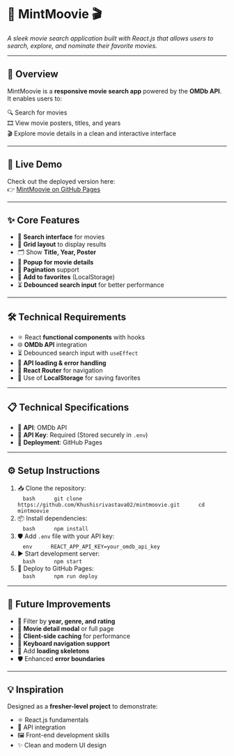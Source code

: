 # 🌿 MintMoovie 🎬  
*A sleek movie search application built with React.js that allows users to search, explore, and nominate their favorite movies.*

---

## 📝 Overview  
MintMoovie is a **responsive movie search app** powered by the **OMDb API**.  
It enables users to:

🔍 Search for movies  
🎞️ View movie posters, titles, and years  
🎬 Explore movie details in a clean and interactive interface  

---

## 🔗 Live Demo  
Check out the deployed version here:  
👉 [MintMoovie on GitHub Pages](https://khushisrivastava02.github.io/mintmoovie/)

---

## ✨ Core Features  
- 🔎 **Search interface** for movies  
- 🧱 **Grid layout** to display results  
- 🗂️ Show **Title, Year, Poster**  
- 💬 **Popup for movie details**  
- 📄 **Pagination** support  
- 💖 **Add to favorites** (LocalStorage)  
- ⏳ **Debounced search input** for better performance  

---

## 🛠️ Technical Requirements  
- ⚛️ React **functional components** with hooks  
- 🌐 **OMDb API** integration  
- ⏳ Debounced search input with `useEffect`  
- 🔄 **API loading & error handling**  
- 📍 **React Router** for navigation  
- 💾 Use of **LocalStorage** for saving favorites  

---

## 📋 Technical Specifications  
- 🧰 **API**: OMDb API  
- 🔐 **API Key**: Required (Stored securely in `.env`)  
- 🚀 **Deployment**: GitHub Pages  

---

## ⚙️ Setup Instructions  
1. 📥 Clone the repository:  
   ```bash  
   git clone https://github.com/Khushisrivastava02/mintmoovie.git  
   cd mintmoovie  
   ```  
2. 📦 Install dependencies:  
   ```bash  
   npm install  
   ```  
3. 🛡️ Add `.env` file with your API key:  
   ```env  
   REACT_APP_API_KEY=your_omdb_api_key  
   ```  
4. ▶️ Start development server:  
   ```bash  
   npm start  
   ```  
5. 🚀 Deploy to GitHub Pages:  
   ```bash  
   npm run deploy  
   ```

---

## 🔮 Future Improvements  
- 🎯 Filter by **year, genre, and rating**  
- 🧾 **Movie detail modal** or full page  
- 💾 **Client-side caching** for performance  
- 🎹 **Keyboard navigation support**  
- 🦴 Add **loading skeletons**  
- 🛡️ Enhanced **error boundaries**  

---

## 💡 Inspiration  
Designed as a **fresher-level project** to demonstrate:  
- ⚛️ React.js fundamentals  
- 🔌 API integration  
- 🖼️ Front-end development skills  
- ✨ Clean and modern UI design  
